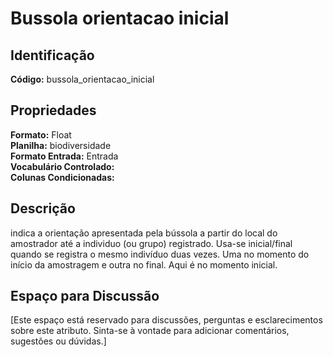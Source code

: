 # Bussola orientacao inicial

## Identificação
**Código:** bussola_orientacao_inicial

## Propriedades
**Formato:** Float  
**Planilha:** biodiversidade  
**Formato Entrada:** Entrada  
**Vocabulário Controlado:**   
**Colunas Condicionadas:**   

## Descrição
indica a orientação apresentada pela bússola a partir do local do amostrador até a individuo (ou grupo) registrado. Usa-se inicial/final quando se registra o mesmo indivíduo duas vezes. Uma no momento do início da amostragem e outra no final. Aqui é no momento inicial.

## Espaço para Discussão
[Este espaço está reservado para discussões, perguntas e esclarecimentos sobre este atributo. Sinta-se à vontade para adicionar comentários, sugestões ou dúvidas.]

